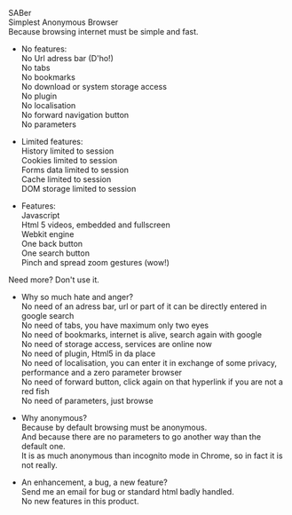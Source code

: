 SABer  
Simplest Anonymous Browser  
Because browsing internet must be simple and fast.  
  
* No features:  
No Url adress bar (D'ho!)  
No tabs  
No bookmarks  
No download or system storage access  
No plugin  
No localisation  
No forward navigation button  
No parameters  
  
* Limited features:  
History limited to session  
Cookies limited to session  
Forms data limited to session  
Cache limited to session  
DOM storage limited to session  
  
* Features:  
Javascript  
Html 5 videos, embedded and fullscreen  
Webkit engine  
One back button  
One search button  
Pinch and spread zoom gestures (wow!)  
  
Need more? Don't use it.  
  
  
* Why so much hate and anger?  
No need of an adress bar, url or part of it can be directly entered in google search  
No need of tabs, you have maximum only two eyes  
No need of bookmarks, internet is alive, search again with google  
No need of storage access, services are online now  
No need of plugin, Html5 in da place  
No need of localisation, you can enter it in exchange of some privacy, performance and a zero parameter browser  
No need of forward button, click again on that hyperlink if you are not a red fish  
No need of parameters, just browse  
  
* Why anonymous?  
Because by default browsing must be anonymous.  
And because there are no parameters to go another way than the default one.  
It is as much anonymous than incognito mode in Chrome, so in fact it is not really.  
  
* An enhancement, a bug, a new feature?  
Send me an email for bug or standard html badly handled.  
No new features in this product.  